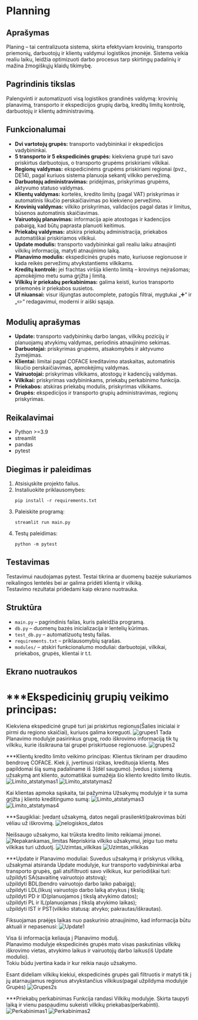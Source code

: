 # Planning

## Aprašymas

Planing – tai centralizuota sistema, skirta efektyviam krovinių, transporto priemonių, darbuotojų ir klientų valdymui logistikos įmonėje. Sistema veikia realiu laiku, leidžia optimizuoti darbo procesus tarp skirtingų padalinių ir mažina žmogiškųjų klaidų tikimybę.

## Pagrindinis tikslas

Palengvinti ir automatizuoti visą logistikos grandinės valdymą: krovinių planavimą, transporto ir ekspedicijos grupių darbą, kreditų limitų kontrolę, darbuotojų ir klientų administravimą.

## Funkcionalumai

- **Dvi vartotojų grupės:** transporto vadybininkai ir ekspedicijos vadybininkai.
- **5 transporto ir 5 ekspedicinės grupės:** kiekviena grupė turi savo priskirtus darbuotojus, o transporto grupėms priskiriami vilkikai.
- **Regionų valdymas:** ekspedicinėms grupėms priskiriami regionai (pvz., DE14), pagal kuriuos sistema planuoja sekantį vilkiko pervežimą.
- **Darbuotojų administravimas:** pridėjimas, priskyrimas grupėms, aktyvumo statuso valdymas.
- **Klientų valdymas:** kortelės, kredito limitų (pagal VAT) priskyrimas ir automatinis likučio perskaičiavimas po kiekvieno pervežimo.
- **Krovinių valdymas:** vilkiko priskyrimas, validacijos pagal datas ir limitus, būsenos automatinis skaičiavimas.
- **Vairuotojų planavimas:** informacija apie atostogas ir kadencijos pabaigą, kad būtų paprasta planuoti keitimus.
- **Priekabų valdymas:** atskira priekabų administracija, priekabos automatiškai priskiriamos vilkikui.
- **Update modulis:** transporto vadybininkai gali realiu laiku atnaujinti vilkikų informaciją, matyti atnaujinimo laiką.
- **Planavimo modulis:** ekspedicinės grupės mato, kuriuose regionuose ir kada reikės pervežimų atvykstantiems vilkikams.
- **Kreditų kontrolė:** jei frachtas viršija kliento limitą – krovinys neįrašomas; apmokėjimo metu suma grįžta į limitą.
- **Vilkikų ir priekabų perkabinimas:** galima keisti, kurios transporto priemonės ir priekabos susietos.
- **UI niuansai:** visur išjungtas autocomplete, patogūs filtrai, mygtukai „➕“ ir „✏️“ redagavimui, moderni ir aiški sąsaja.

## Modulių aprašymas

- **Update:** transporto vadybininkų darbo langas, vilkikų pozicijų ir planuojamų atvykimų valdymas, periodinis atnaujinimo sekimas.
- **Darbuotojai:** priskyrimas grupėms, atsakomybės ir aktyvumo žymėjimas.
- **Klientai:** limitai pagal COFACE kreditavimo ataskaitas, automatinis likučio perskaičiavimas, apmokėjimų valdymas.
- **Vairuotojai:** priskyrimas vilkikams, atostogų ir kadencijų valdymas.
- **Vilkikai:** priskyrimas vadybininkams, priekabų perkabinimo funkcija.
- **Priekabos:** atskiras priekabų modulis, priskyrimas vilkikams.
- **Grupės:** ekspedicijos ir transporto grupių administravimas, regionų priskyrimas.

## Reikalavimai

- Python >=3.9
- streamlit
- pandas
- pytest

## Diegimas ir paleidimas

1. Atsisiųskite projekto failus.
2. Instaliuokite priklausomybes:
    ```
    pip install -r requirements.txt
    ```
3. Paleiskite programą:
    ```
    streamlit run main.py
    ```
4. Testų paleidimas:
    ```
    python -m pytest
    ```

## Testavimas

Testavimui naudojamas pytest. Testai tikrina ar duomenų bazėje sukuriamos reikalingos lentelės bei ar galima pridėti klientą ir vilkiką.  
Testavimo rezultatai pridedami kaip ekrano nuotrauka.

## Struktūra

- `main.py` – pagrindinis failas, kuris paleidžia programą.
- `db.py` – duomenų bazės inicializacija ir lentelių kūrimas.
- `test_db.py` – automatizuotų testų failas.
- `requirements.txt` – priklausomybių sąrašas.
- `modules/` – atskiri funkcionalumo moduliai: darbuotojai, vilkikai, priekabos, grupės, klientai ir t.t.

## Ekrano nuotraukos

# ***Ekspedicinių grupių veikimo principas:  
Kiekviena ekspedicinė grupė turi jai priskirtus regionus(Šalies inicialai ir pirmi du regiono skaičiai), kuriuos galima koreguoti. 
![grupes1](screens/Grupes1.jpg)
Tada Planavimo modulyje pasirinkus grupę, rodo iškrovimo informaciją tik tų vilkiku, kurie išsikrauna tai grupei priskirtuose regionuose.
![grupes2](screens/Grupes2.jpg)

***Klientų kredito limito veikimo principas: 
Klientus tikrinam per draudimo bendrovę COFACE. Kiek ji, įvertinusi rizikas, kredituoja klientą. Mes papildomai šią sumą padaliname iš 3(dėl saugumo). 
Įvedus į sistemą užsakymą ant kliento, automatiškai sumažėja šio kliento kredito limito likutis. 
![Limito_atstatymas1](screens/Limito_atstatymas1.jpg) 
![Limito_atstatymas2](screens/Limito_atstatymas2.jpg) 

Kai klientas apmoka sąskaita, tai pažymima Užsakymų modulyje ir ta suma grįžta į kliento kreditingumo sumą: 
![Limito_atstatymas3](screens/limito_atstatymas3.jpg) 
![Limito_atstatymas4](screens/Limito_atstatymas4.jpg) 

***Saugikliai: 
Įvedant užsakymą, datos negali prasilenkti(pakrovimas būti vėliau už iškrovimą. 
![nelogiskos_datos](screens/Nelogiskos_datos.jpg)

Neišsaugo užsakymo, kai trūksta kredito limito reikiamai įmonei. 
![Nepakankamas_limitas](screens/Nepakankamas_limitas.jpg) 
Nepriskiria vilkiko užsakymui, jeigu tuo metu vilkikas turi užduotį. 
![Uzimtas_vilkikas](screens/Uzimtas_vilkikas2.jpg)
![Uzimtas_vilkikas](screens/Uzimtas_vilkikas1.jpg) 

***Update ir Planavimo moduliai: 
Suvedus užsakymą ir priskyrus vilkiką, užsakymai atsiranda Update modulyje, kur transporto vadybininkai arba transporto grupės, gali atsifiltruoti savo vilkikus, kur periodiškai turi: 
užpildyti SA(savaitinę vairuotojo atstovą);  
užpildyti BDL(bendro vairuotojo darbo laiko pabaigą);   
užpildyti LDL(likusį vairuotojo darbo laiką atvykus į tikslą;  
užpildyti PD ir ID(planuojamos į tikslą atvykimo datos);  
užpildyti PL ir IL(planuojamas į tikslą atvykimo laikas);  
užpildyti IST ir PST(vilkiko statusą: atvyko; pakrautas/iškrautas).  

Fiksuojamas praėjęs laikas nuo paskurinio atnaujinimo, kad informacija būtu aktuali ir nepasenusi: 
![Update1](screens/Update1.jpg)

Visa ši informacija keliauja į Planavimo modulį.  
Planavimo modulyje ekspedicinės grupės mato visas paskutinias vilkikų iškrovimo vietas, atvykimo laikus ir vairuotojų darbo laikus(iš Update modulio).  
Tokiu būdu įvertina kada ir kur reikia naujo užsakymo. 

Esant dideliam vilkikų kiekiui, ekspedicinės grupės gali filtruotis ir matyti tik į jų atarnaujamus regionus atvykstančius vilkikus(pagal užpildyma modulyje Grupės)
![Grupes2s](screens/Grupes2.jpg) 

***Priekabų perkabinimas 
Funkcija randasi Vilkikų modulyje. Skirta taupyti laiką ir vienu paspaudimu sukeisti vilkikų priekabas(perkabinti). 
![Perkabinimas1](screens/Perkabinimas1.jpg) 
![Perkabinimas2](screens/Perkabinimas2.jpg) 
